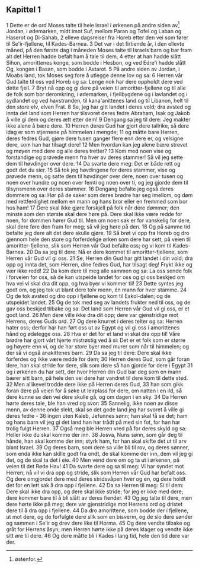 ## Kapittel 1

1 Dette er de ord Moses talte til hele Israel i ørkenen på andre siden av[^1] Jordan, i ødemarken, midt imot Suf, mellom Paran og Tofel og Laban og Haserot og Di-Sahab,
2 elleve dagsreiser fra Horeb etter den vei som fører til Se'ir-fjellene, til Kades-Barnea.
3 Det var i det firtiende år, i den ellevte måned, på den første dag i måneden Moses talte til Israels barn og bar fram alt det Herren hadde befalt ham å tale til dem,
4 etter at han hadde slått Sihon, amorittenes konge, som bodde i Hesbon, og ved Edre'i hadde slått Og, kongen i Basan, som bodde i Astarot.
5 På andre siden av Jordan, i Moabs land, tok Moses seg fore å utlegge denne lov og sa:
6 Herren vår Gud talte til oss ved Horeb og sa: Lenge nok har dere oppholdt dere ved dette fjell.
7 Bryt nå opp og gi dere på veien til amoritter-fjellene og til alle de folk som bor deromkring, i ødemarken, i fjellbygdene og i lavlandet og i sydlandet og ved havstranden, til kana'anittenes land og til Libanon, helt til den store elv, elven Frat.
8 Se, jeg har gitt landet i deres vold; dra avsted og innta det land som Herren har tilsvoret deres fedre Abraham, Isak og Jakob å ville gi dem og deres ætt etter dem!
9 Dengang sa jeg til dere: Jeg makter ikke alene å bære dere.
10 Herren deres Gud har gjort dere tallrike, så dere idag er som stjernene på himmelen i mengde;
11 og måtte bare Herren, deres fedres Gud, gjøre dere tusen ganger flere enn dere er, og velsigne dere, som han har tilsagt dere!
12 Men hvordan kan jeg alene bære strevet og møyen med dere og alle deres tretter?
13 Kom med noen vise og forstandige og prøvede menn fra hver av deres stammer! Så vil jeg sette dem til høvdinger over dere.
14 Da svarte dere meg: Det er både rett og godt det du sier.
15 Så tok jeg høvdingene for deres stammer, vise og prøvede menn, og satte dem til høvdinger over dere, noen over tusen og noen over hundre og noen over femti og noen over ti, og jeg gjorde dem til tilsynsmenn over deres stammer.
16 Dengang befalte jeg også deres dommere og sa: Hør på de saker som deres brødre har seg imellom, og døm med rettferdighet mellom en mann og hans bror eller en fremmed som bor hos ham!
17 Dere skal ikke gjøre forskjell på folk når dere dømmer; den minste som den største skal dere høre på. Dere skal ikke være redde for noen, for dommen hører Gud til. Men om noen sak er for vanskelig for dere, skal dere føre den fram for meg; så vil jeg høre på den.
18 Og på samme tid befalte jeg dere alt det dere skulle gjøre.
19 Så brøt vi opp fra Horeb og dro gjennom hele den store og forferdelige ørken som dere har sett, på veien til amoritter-fjellene, slik som Herren vår Gud befalte oss; og vi kom til Kades-Barnea.
20 Da sa jeg til dere: Nå er dere kommet til amoritter-fjellene, som Herren vår Gud vil gi oss.
21 Se, Herren din Gud har gitt landet i din vold; dra opp og innta det, som Herren, dine fedres Gud, har tilsagt deg! Frykt ikke og vær ikke redd!
22 Da kom dere til meg alle sammen og sa: La oss sende folk i forveien for oss, så de kan utspeide landet for oss og gi oss beskjed om hva vei vi skal dra dit opp, og hva byer vi kommer til!
23 Dette syntes jeg godt om, og jeg tok ut blant dere tolv menn, én mann for hver stamme.
24 Og de tok avsted og dro opp i fjellene og kom til Eskol-dalen; og de utspeidet landet.
25 Og de tok med seg av landets frukter ned til oss, og de gav oss beskjed tilbake og sa: Det land som Herren vår Gud vil gi oss, er et godt land.
26 Men dere ville ikke dra dit opp; dere var gjenstridige mot Herrens, deres Guds ord.
27 Og dere knurret i deres telter og sa: Herren hater oss; derfor har han ført oss ut av Egypt og vil gi oss i amorittenes hånd og ødelegge oss.
28 Hva er det for et land vi skal dra opp til! Våre brødre har gjort vårt hjerte mistrøstig ved å si: Det er et folk som er større og høyere enn vi, og de har store byer med murer som når til himmelen; og der så vi også anakittenes barn.
29 Da sa jeg til dere: Dere skal ikke forferdes og ikke være redde for dem;
30 Herren deres Gud, som går foran dere, han skal stride for dere, slik som dere så han gjorde for dere i Egypt
31 og i ørkenen du har sett, der hvor Herren din Gud bar deg som en mann bærer sitt barn, på hele den vei dere har vandret til dere kom til dette sted.
32 Men allikevel trodde dere ikke på Herren deres Gud,
33 han som gikk foran dere på veien for å søke ut leirplass for dere, om natten i en ild, så dere kunne se den vei dere skulle gå, og om dagen i en sky.
34 Da Herren hørte deres tale, ble han vred og svor:
35 Sannelig, ikke noen av disse menn, av denne onde slekt, skal se det gode land jeg har svoret å ville gi deres fedre -
36 ingen uten Kaleb, Jefunnes sønn; han skal få se det; ham og hans barn vil jeg gi det land han har trådt på med sin fot, for han har trolig fulgt Herren.
37 Også meg ble Herren vred på for deres skyld og sa: Heller ikke du skal komme der inn.
38 Josva, Nuns sønn, som går deg til hånde, han skal komme der inn; styrk ham, for han skal skifte det ut til arv blant Israel.
39 Og deres barn, som dere sa ville bli til rov, og deres sønner, som enda ikke kan skille godt fra ondt, de skal komme der inn, dem vil jeg gi det, og de skal ta det i eie.
40 Men vend dere om og ta ut i ørkenen, på veien til det Røde Hav!
41 Da svarte dere og sa til meg: Vi har syndet mot Herren; nå vil vi dra opp og stride, slik som Herren vår Gud har befalt oss. Og dere omgjordet dere med deres stridsvåpen hver og en, og dere holdt det for en lett sak å dra opp i fjellene.
42 Da sa Herren til meg: Si til dem: Dere skal ikke dra opp, og dere skal ikke stride; for jeg er ikke med dere; dere kommer bare til å bli slått av deres fiender.
43 Og jeg talte til dere, men dere hørte ikke på meg; dere var gjenstridige mot Herrens ord og dristet dere til å dra opp i fjellene.
44 Da dro amorittene, som bodde der i fjellene, ut mot dere, og de forfulgte dere slik som en bisverm, og de slo dere sønder og sammen i Se'ir og drev dere like til Horma.
45 Og dere vendte tilbake og gråt for Herrens åsyn; men Herren hørte ikke på deres klager og vendte ikke sitt øre til dere.
46 Og dere måtte bli i Kades i lang tid, hele den tid dere var der.

[^1]:  østenfor.
